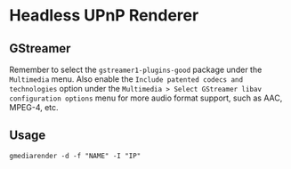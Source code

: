 Headless UPnP Renderer
======================

## GStreamer

Remember to select the `gstreamer1-plugins-good` package under the `Multimedia` menu. Also enable the `Include patented codecs and technologies` option under the `Multimedia > Select GStreamer libav configuration options` menu for more audio format support, such as AAC, MPEG-4, etc.

## Usage

```
gmediarender -d -f "NAME" -I "IP"
```
